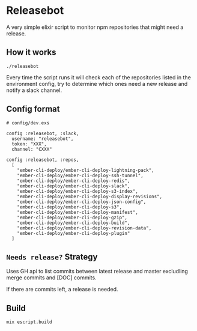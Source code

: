 # Releasebot

A very simple elixir script to monitor npm repositories that might need a release.

## How it works

```
./releasebot
```

Every time the script runs it will check each of the repositories listed in the environment config, try to determine which ones need a new release and notify a slack channel.

## Config format

```
# config/dev.exs

config :releasebot, :slack,
  username: "releasebot",
  token: "XXX",
  channel: "CXXX"

config :releasebot, :repos,
  [
    "ember-cli-deploy/ember-cli-deploy-lightning-pack",
    "ember-cli-deploy/ember-cli-deploy-ssh-tunnel",
    "ember-cli-deploy/ember-cli-deploy-redis",
    "ember-cli-deploy/ember-cli-deploy-slack",
    "ember-cli-deploy/ember-cli-deploy-s3-index",
    "ember-cli-deploy/ember-cli-deploy-display-revisions",
    "ember-cli-deploy/ember-cli-deploy-json-config",
    "ember-cli-deploy/ember-cli-deploy-s3",
    "ember-cli-deploy/ember-cli-deploy-manifest",
    "ember-cli-deploy/ember-cli-deploy-gzip",
    "ember-cli-deploy/ember-cli-deploy-build",
    "ember-cli-deploy/ember-cli-deploy-revision-data",
    "ember-cli-deploy/ember-cli-deploy-plugin"
  ]
```

## `Needs release?` Strategy
Uses GH api to list commits between latest release and master excludling merge commits and [DOC] commits.

If there are commits left, a release is needed.


## Build

```
mix escript.build
```
